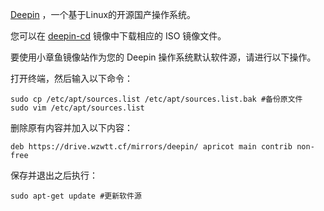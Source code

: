 [Deepin](https://www.deepin.org/) ，一个基于Linux的开源国产操作系统。

您可以在 [deepin-cd](https://drive.wzwtt.cf/mirrors/deepin-cd/) 镜像中下载相应的 ISO 镜像文件。

要使用小章鱼镜像站作为您的 Deepin 操作系统默认软件源，请进行以下操作。

打开终端，然后输入以下命令：
```
sudo cp /etc/apt/sources.list /etc/apt/sources.list.bak #备份原文件
sudo vim /etc/apt/sources.list
```
删除原有内容并加入以下内容：
```
deb https://drive.wzwtt.cf/mirrors/deepin/ apricot main contrib non-free
```
保存并退出之后执行：
```
sudo apt-get update #更新软件源
```

